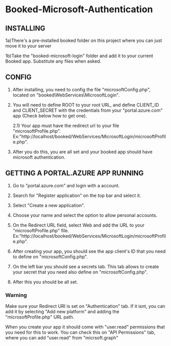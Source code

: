 # Booked-Microsoft-Authentication

## INSTALLING

 1a)There's a pre-installed booked folder on this project where you can just move it to your server
 
 1b)Take the "booked-microsoft-login" folder and add it to your current Booked app. 
	Substitute any files when asked.
	
## CONFIG

  1) After installing, you need to config the file "microsoftConfig.php", located on
		"booked\WebServices\MicrosoftLogin".
		
  2) You will need to define ROOT to your root URL, and define CLIENT_ID and CLIENT_SECRET
		with the credentials from your "portal.azure.com" app (Check below how to get one).
		
		2.1) Your app must have the redirect url to your file "microsoftProfile.php".
			Ex:"http://localhost/booked/WebServices/MicrosoftLogin/microsoftProfile.php".
		
  3) After you do this, you are all set and your booked app should have microsoft authentication.

## GETTING A PORTAL.AZURE APP RUNNING

  1) Go to "portal.azure.com" and login with a account. 
		
  2) Search for "Register application" on the top bar and select it.
  
  3) Select "Create a new application".
  
  4) Choose your name and select the option to allow personal accounts.
  
  5) On the Redirect URL field, select Web and add the URL to your "microsoftProfile.php" file.
		Ex:"http://localhost/booked/WebServices/MicrosoftLogin/microsoftProfile.php".

  6) After creating your app, you should see the app client's ID 
		that you need to define on "microsoftConfig.php".
  
  7) On the left bar you should see a secrets tab. This tab allows to create your secret 
		that you need also define on "microsoftConfig.php".
		
  8) After this you should be all set.
		
### Warning
  Make sure your Redirect URI is set on "Authentication" tab. 
  If it isnt, you can add it by selecting "Add new platform" and adding the "microsoftProfile.php" URL path.
  
  When you create your app it should come with "user.read" permissions that you need for this to work.
  You can check this on "API Permissions" tab, where you can add "user.read" from "micrsoft.graph"
  